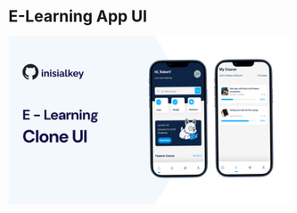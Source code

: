 # E-Learning App UI

![E-Learning App UI](https://github.com/inisialkey/inisialkey/blob/main/assets/elearning-clone-ui.png)